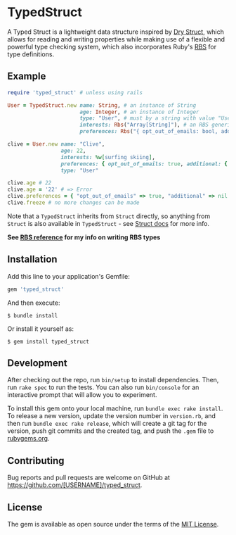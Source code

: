 # TypedStruct

A Typed Struct is a lightweight data structure inspired by [Dry Struct](https://github.com/dry-rb/dry-struct), which allows for reading and writing properties while making use of a flexible and powerful type checking system, which also incorporates Ruby's [RBS](https://github.com/ruby/rbs/) for type definitions. 

## Example

```ruby
require 'typed_struct' # unless using rails

User = TypedStruct.new name: String, # an instance of String
                       age: Integer, # an instance of Integer
                       type: "User", # must by a string with value "User"
                       interests: Rbs("Array[String]"), # an RBS generic type (an Array of Strings)
                       preferences: Rbs("{ opt_out_of_emails: bool, additional: untyped }") # RBS record type

clive = User.new name: "Clive",
                 age: 22,
                 interests: %w[surfing skiing],
                 preferences: { opt_out_of_emails: true, additional: { preferred_theme: :dark } },
                 type: "User"

clive.age # 22
clive.age = '22' # => Error
clive.preferences = { "opt_out_of_emails" => true, "additional" => nil } # error - type mismatch, not Symbol keys
clive.freeze # no more changes can be made
```

Note that a `TypedStruct` inherits from `Struct` directly, so anything from `Struct` is also available in `TypedStruct` - see [Struct docs](https://ruby-doc.org/core-3.0.1/Struct.html) for more info.

**See [RBS reference](https://github.com/ruby/rbs/blob/3c046c77c3006211a1a14eedc35221ac4198f788/docs/syntax.md) for my info on writing RBS types**

## Installation

Add this line to your application's Gemfile:

```ruby
gem 'typed_struct'
```

And then execute:

    $ bundle install

Or install it yourself as:

    $ gem install typed_struct

## Development

After checking out the repo, run `bin/setup` to install dependencies. Then, run `rake spec` to run the tests. You can also run `bin/console` for an interactive prompt that will allow you to experiment.

To install this gem onto your local machine, run `bundle exec rake install`. To release a new version, update the version number in `version.rb`, and then run `bundle exec rake release`, which will create a git tag for the version, push git commits and the created tag, and push the `.gem` file to [rubygems.org](https://rubygems.org).

## Contributing

Bug reports and pull requests are welcome on GitHub at https://github.com/[USERNAME]/typed_struct.

## License

The gem is available as open source under the terms of the [MIT License](https://opensource.org/licenses/MIT).
